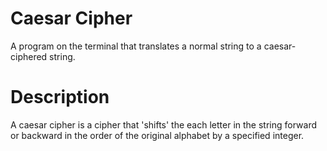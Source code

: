 # Caesar Cipher
A program on the terminal that translates a normal string to a caesar-ciphered string. 

# Description
A caesar cipher is a cipher that 'shifts' the each letter in the string forward or backward in the order of the original alphabet by a specified integer.
